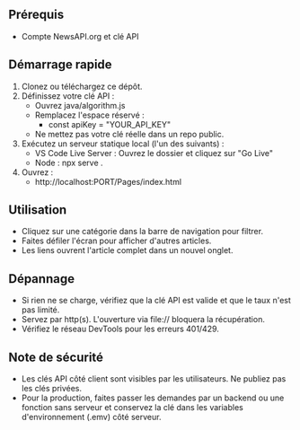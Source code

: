 ## Prérequis
- Compte NewsAPI.org et clé API

## Démarrage rapide
1. Clonez ou téléchargez ce dépôt.
2. Définissez votre clé API :
   - Ouvrez java/algorithm.js
   - Remplacez l'espace réservé :
     - const apiKey = "YOUR_API_KEY"
   - Ne mettez pas votre clé réelle dans un repo public.
3. Exécutez un serveur statique local (l'un des suivants) :
   - VS Code Live Server : Ouvrez le dossier et cliquez sur "Go Live"
   - Node : npx serve .
4. Ouvrez :
   - http://localhost:PORT/Pages/index.html

## Utilisation
- Cliquez sur une catégorie dans la barre de navigation pour filtrer.
- Faites défiler l'écran pour afficher d'autres articles.
- Les liens ouvrent l'article complet dans un nouvel onglet.

## Dépannage
- Si rien ne se charge, vérifiez que la clé API est valide et que le taux n'est pas limité.
- Servez par http(s). L'ouverture via file:// bloquera la récupération.
- Vérifiez le réseau DevTools pour les erreurs 401/429.

## Note de sécurité
- Les clés API côté client sont visibles par les utilisateurs. Ne publiez pas les clés privées.
- Pour la production, faites passer les demandes par un backend ou une fonction sans serveur et conservez la clé dans les variables d'environnement (.emv) côté serveur.
